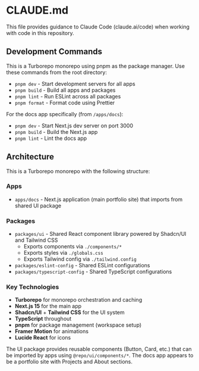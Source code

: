 # CLAUDE.md

This file provides guidance to Claude Code (claude.ai/code) when working with code in this repository.

## Development Commands

This is a Turborepo monorepo using pnpm as the package manager. Use these commands from the root directory:

- `pnpm dev` - Start development servers for all apps
- `pnpm build` - Build all apps and packages  
- `pnpm lint` - Run ESLint across all packages
- `pnpm format` - Format code using Prettier

For the docs app specifically (from `/apps/docs`):
- `pnpm dev` - Start Next.js dev server on port 3000
- `pnpm build` - Build the Next.js app
- `pnpm lint` - Lint the docs app

## Architecture

This is a Turborepo monorepo with the following structure:

### Apps
- `apps/docs` - Next.js application (main portfolio site) that imports from shared UI package

### Packages  
- `packages/ui` - Shared React component library powered by Shadcn/UI and Tailwind CSS
  - Exports components via `./components/*` 
  - Exports styles via `./globals.css`
  - Exports Tailwind config via `./tailwind.config`
- `packages/eslint-config` - Shared ESLint configurations
- `packages/typescript-config` - Shared TypeScript configurations

### Key Technologies
- **Turborepo** for monorepo orchestration and caching
- **Next.js 15** for the main app
- **Shadcn/UI** + **Tailwind CSS** for the UI system
- **TypeScript** throughout
- **pnpm** for package management (workspace setup)
- **Framer Motion** for animations
- **Lucide React** for icons

The UI package provides reusable components (Button, Card, etc.) that can be imported by apps using `@repo/ui/components/*`. The docs app appears to be a portfolio site with Projects and About sections.